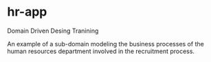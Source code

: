 # hr-app
Domain Driven Desing Tranining

An example of a sub-domain modeling the business processes of the human resources department involved in the recruitment process.
